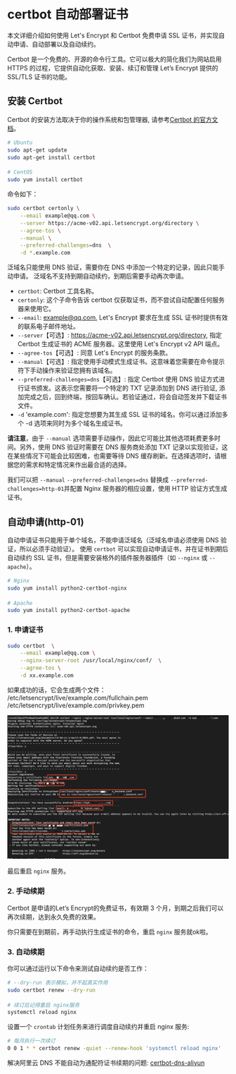 # certbot 自动部署证书

本文详细介绍如何使用 Let's Encrypt 和 Certbot 免费申请 SSL 证书，并实现自动申请、自动部署以及自动续约。

Certbot 是一个免费的、开源的命令行工具。它可以极大的简化我们为网站启用 HTTPS 的过程，它提供自动化获取、安装、续订和管理 Let’s Encrypt 提供的 SSL/TLS 证书的功能。

## 安装 Certbot

Certbot 的安装方法取决于你的操作系统和包管理器, 请参考[Certbot 的官方文档](https://certbot.eff.org/instructions?ref=ivensliaoblog.com)。

```bash
# Ubuntu  
sudo apt-get update 
sudo apt-get install certbot

# CentOS 
sudo yum install certbot 
```

命令如下：

```bash
sudo certbot certonly \
    --email example@qq.com \
    --server https://acme-v02.api.letsencrypt.org/directory \
    --agree-tos \
    --manual \
    --preferred-challenges=dns  \
    -d *.example.com
```

泛域名只能使用 DNS 验证，需要你在 DNS 中添加一个特定的记录，因此只能手动申请。
泛域名不支持到期自动续约，到期后需要手动再次申请。

- `certbot`: Certbot 工具名称。
- `certonly`: 这个子命令告诉 certbot 仅获取证书，而不尝试自动配置任何服务器来使用它。
- `--email`: example@qq.com, Let's Encrypt 要求在生成 SSL 证书时提供有效的联系电子邮件地址。
- `--server`【可选】: https://acme-v02.api.letsencrypt.org/directory, 指定 Certbot 生成证书的 ACME 服务器。这里使用 Let's Encrypt v2 API 端点。
- `--agree-tos`【可选】: 同意 Let's Encrypt 的服务条款。
- `--manual`【可选】: 指定使用手动模式生成证书。这意味着您需要在命令提示符下手动操作来验证您拥有该域名。
- `--preferred-challenges=dns`【可选】: 指定 Certbot 使用 DNS 验证方式进行证书颁发。这表示您需要将一个特定的 TXT 记录添加到 DNS 进行验证, 添加完成之后，回到终端，按回车确认。若验证通过，将会自动签发并下载证书文件。
- `-d` 'example.com': 指定您想要为其生成 SSL 证书的域名。你可以通过添加多个 -d 选项来同时为多个域名生成证书。

**请注意**，由于 `--manual` 选项需要手动操作，因此它可能比其他选项耗费更多时间。另外，使用 DNS 验证时需要在 DNS 服务商处添加 TXT 记录以实现验证，这在某些情况下可能会比较困难，也需要等待 DNS 缓存刷新。在选择选项时，请根据您的需求和特定情况来作出最合适的选择。

我们可以把 `--manual` `--preferred-challenges=dns` 替换成 `--preferred-challenges=http-01`并配置 Nginx 服务器的相应设置，使用 HTTP 验证方式生成证书。

## 自动申请(http-01)

自动申请证书只能用于单个域名，不能申请泛域名（泛域名申请必须使用 DNS 验证，所以必须手动验证）。
使用 `certbot` 可以实现自动申请证书，并在证书到期后自动续约 SSL 证书，但是需要安装格外的插件服务器插件（如 `--nginx` 或 `--apache`）。

```bash
# Nginx
sudo yum install python2-certbot-nginx

# Apache
sudo yum install python2-certbot-apache
```

### 1. 申请证书

```bash
sudo certbot  \
    --email example@qq.com \
    --nginx-server-root /usr/local/nginx/conf/  \
    --agree-tos \
    -d xx.example.com
```

如果成功的话，它会生成两个文件：
/etc/letsencrypt/live/example.com/fullchain.pem
/etc/letsencrypt/live/example.com/privkey.pem

![安装完成后](../public/certbot-nginx.png)

最后重启 `nginx` 服务。

### 2. 手动续期

Certbot 是申请的Let’s Encrypt的免费证书，有效期 3 个月，到期之后我们可以再次续期，达到永久免费的效果。

你只需要在到期前，再手动执行生成证书的命令，重启 `nginx` 服务就ok啦。

### 3. 自动续期

你可以通过运行以下命令来测试自动续约是否工作：

```bash
# --dry-run 表示模拟，并不起真实作用
sudo certbot renew --dry-run

# 续订后记得重启 nginx服务
systemctl reload nginx
```

设置一个 `crontab` 计划任务来进行调度自动续约并重启 nginx 服务:

```bash
# 每月执行一次续订
0 0 1 * * certbot renew -quiet --renew-hook 'systemctl reload nginx'

```

解决阿里云 DNS 不能自动为通配符证书续期的问题:
[certbot-dns-aliyun](https://github.com/justjavac/certbot-dns-aliyun)